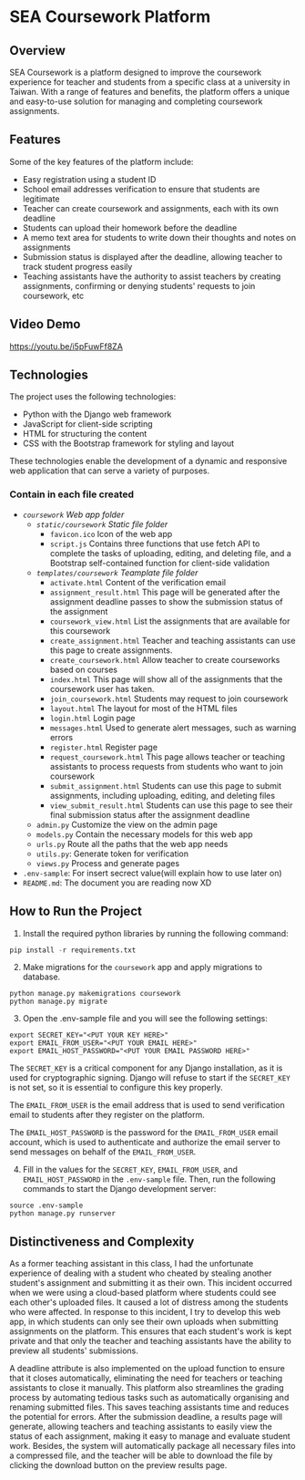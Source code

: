 # SEA Coursework Platform

## Overview

SEA Coursework is a platform designed to improve the coursework experience for teacher and students from a specific class at a university in Taiwan. With a range of features and benefits, the platform offers a unique and easy-to-use solution for managing and completing coursework assignments.

## Features

Some of the key features of the platform include:

-   Easy registration using a student ID
-   School email addresses verification to ensure that students are legitimate
-   Teacher can create coursework and assignments, each with its own deadline
-   Students can upload their homework before the deadline
-   A memo text area for students to write down their thoughts and notes on assignments
-   Submission status is displayed after the deadline, allowing teacher to track student progress easily
-   Teaching assistants have the authority to assist teachers by creating assignments, confirming or denying students' requests to join coursework, etc

## Video Demo

https://youtu.be/i5pFuwFf8ZA

## Technologies

The project uses the following technologies:

-   Python with the Django web framework
-   JavaScript for client-side scripting
-   HTML for structuring the content
-   CSS with the Bootstrap framework for styling and layout

These technologies enable the development of a dynamic and responsive web application that can serve a variety of purposes.

### Contain in each file created

-   _`coursework`_ _Web app folder_
    -   _`static/coursework`_ _Static file folder_
        -   `favicon.ico` Icon of the web app
        -   `script.js` Contains three functions that use fetch API to complete the tasks of uploading, editing, and deleting file, and a Bootstrap self-contained function for client-side validation
    -   _`templates/coursework`_ _Teamplate file folder_
        -   `activate.html` Content of the verification email
        -   `assignment_result.html` This page will be generated after the assignment deadline passes to show the submission status of the assignment
        -   `coursework_view.html` List the assignments that are available for this coursework
        -   `create_assignment.html` Teacher and teaching assistants can use this page to create assignments.
        -   `create_coursework.html` Allow teacher to create courseworks based on courses
        -   `index.html` This page will show all of the assignments that the coursework user has taken.
        -   `join_coursework.html` Students may request to join coursework
        -   `layout.html` The layout for most of the HTML files
        -   `login.html` Login page
        -   `messages.html` Used to generate alert messages, such as warning errors
        -   `register.html` Register page
        -   `request_coursework.html` This page allows teacher or teaching assistants to process requests from students who want to join coursework
        -   `submit_assignment.html` Students can use this page to submit assignments, including uploading, editing, and deleting files
        -   `view_submit_result.html` Students can use this page to see their final submission status after the assignment deadline
    -   `admin.py` Customize the view on the admin page
    -   `models.py` Contain the necessary models for this web app
    -   `urls.py` Route all the paths that the web app needs
    -   `utils.py`: Generate token for verification
    -   `views.py` Process and generate pages
-   `.env-sample`: For insert secrect value(will explain how to use later on)
-   `README.md`: The document you are reading now XD

## How to Run the Project

1. Install the required python libraries by running the following command:

```python
pip install -r requirements.txt
```

2. Make migrations for the `coursework` app and apply migrations to database.

```
python manage.py makemigrations coursework
python manage.py migrate
```

3. Open the .env-sample file and you will see the following settings:

```
export SECRET_KEY="<PUT YOUR KEY HERE>"
export EMAIL_FROM_USER="<PUT YOUR EMAIL HERE>"
export EMAIL_HOST_PASSWORD="<PUT YOUR EMAIL PASSWORD HERE>"
```

The `SECRET_KEY` is a critical component for any Django installation, as it is used for cryptographic signing. Django will refuse to start if the `SECRET_KEY` is not set, so it is essential to configure this key properly.

The `EMAIL_FROM_USER` is the email address that is used to send verification email to students after they register on the platform.

The `EMAIL_HOST_PASSWORD` is the password for the `EMAIL_FROM_USER` email account, which is used to authenticate and authorize the email server to send messages on behalf of the `EMAIL_FROM_USER`.

4. Fill in the values for the `SECRET_KEY`, `EMAIL_FROM_USER`, and `EMAIL_HOST_PASSWORD` in the `.env-sample` file. Then, run the following commands to start the Django development server:

```
source .env-sample
python manage.py runserver
```

## Distinctiveness and Complexity

As a former teaching assistant in this class, I had the unfortunate experience of dealing with a student who cheated by stealing another student's assignment and submitting it as their own. This incident occurred when we were using a cloud-based platform where students could see each other's uploaded files. It caused a lot of distress among the students who were affected. In response to this incident, I try to develop this web app, in which students can only see their own uploads when submitting assignments on the platform. This ensures that each student's work is kept private and that only the teacher and teaching assistants have the ability to preview all students' submissions.

A deadline attribute is also implemented on the upload function to ensure that it closes automatically, eliminating the need for teachers or teaching assistants to close it manually. This platform also streamlines the grading process by automating tedious tasks such as automatically organising and renaming submitted files. This saves teaching assistants time and reduces the potential for errors. After the submission deadline, a results page will generate, allowing teachers and teaching assistants to easily view the status of each assignment, making it easy to manage and evaluate student work. Besides, the system will automatically package all necessary files into a compressed file, and the teacher will be able to download the file by clicking the download button on the preview results page.
